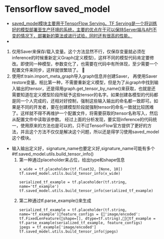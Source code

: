 # Tensorflow saved_model
* [saved_model模块主要用于TensorFlow Serving。TF Serving是一个将训练好的模型部署至生产环境的系统，主要的优点在于可以保持Server端与API不变的情况下，部署新的算法或进行试验，同时还有很高的性能。
](https://blog.csdn.net/thriving_fcl/article/details/75213361)
* 
1. 仅用Saver来保存/载入变量。这个方法显然不行，仅保存变量就必须在inference的时候重新定义Graph(定义模型)，这样不同的模型代码肯定要修改。即使同一种模型，参数变化了，也需要在代码中有所体现，至少需要一个配置文件来同步，这样就很繁琐了。 
2. 使用tf.train.import_meta_graph导入graph信息并创建Saver， 再使用Saver restore变量。相比第一种，不需要重新定义模型，但是为了从graph中找到输入输出的tensor，还是得用graph.get_tensor_by_name()来获取，也就是还需要知道在定义模型阶段所赋予这些tensor的名字。如果创建各模型的代码都是同一个人完成的，还相对好控制，强制这些输入输出的命名都一致即可。如果是不同的开发者，要在创建模型阶段就强制tensor的命名一致就比较困难了。这样就不得不再维护一个配置文件，将需要获取的tensor名称写入，然后从配置文件中读取该参数。
经过上面的分析发现，要实现inference的代码统一，使用原来的方法也是可以的，只不过TensorFlow官方提供了更好的方法，并且这个方法不仅仅是解决这个问题，所以还是得学习使用saved_model这个模块。
* 输入输出定义好，signature_name也要定义好,signature_name可能有多个
   #tf.saved_model.utils.build_tensor_info()
  1. 第一种通过placeholder来占位，给出type和shape信息
     ```
     x_wide = tf.placeholder(tf.float32, [None, 10])
     tf.saved_model.utils.build_tensor_info(x_wide)
  
     serialized_tf_example = tf.placeholder(tf.string, name='tf_example')
     tf.saved_model.utils.build_tensor_info(serialized_tf_example)
     ```
  2. 第二种通过tf.parse_example()来生成
     ```
     serialized_tf_example = tf.placeholder(tf.string, name='tf_example')feature_configs = {'image/encoded': tf.FixedLenFeature(shape=[], dtype=tf.string),}tf_example = tf.parse_example(serialized_tf_example, feature_configs)
     jpegs = tf_example['image/encoded']
     tf.saved_model.utils.build_tensor_info(jpegs)
     ```